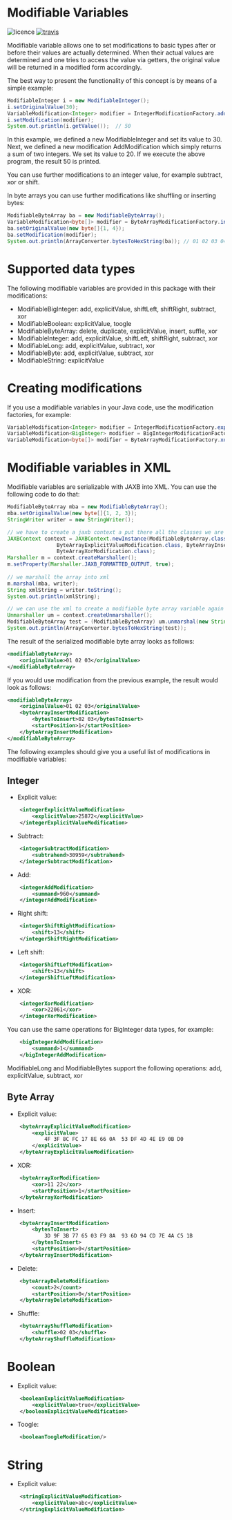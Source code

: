 # Modifiable Variables

![licence](https://img.shields.io/badge/License-Apachev2-brightgreen.svg)
[![travis](https://travis-ci.org/RUB-NDS/ModifiableVariable.svg?branch=master)](https://travis-ci.org/RUB-NDS/ModifiableVariable)

Modifiable variable allows one to set modifications to basic types after or before their values are actually determined. When their actual values are determined and one tries to access the value via getters, the original value will be returned in a modified form accordingly.

The best way to present the functionality of this concept is by means of a simple example:

```java
ModifiableInteger i = new ModifiableInteger();
i.setOriginalValue(30);
VariableModification<Integer> modifier = IntegerModificationFactory.add(20);
i.setModification(modifier);
System.out.println(i.getValue());  // 50
```

In this example, we defined a new ModifiableInteger and set its value to 30. Next, we defined a new modification AddModification which simply returns a sum of two integers. We set its value to 20. If we execute the above program, the result 50 is printed. 

You can use further modifications to an integer value, for example subtract, xor or shift.

In byte arrays you can use further modifications like shuffling or inserting bytes:

```java
ModifiableByteArray ba = new ModifiableByteArray();
VariableModification<byte[]> modifier = ByteArrayModificationFactory.insert(new byte[] {2, 3}, 1);
ba.setOriginalValue(new byte[]{1, 4});
ba.setModification(modifier);
System.out.println(ArrayConverter.bytesToHexString(ba)); // 01 02 03 04
```

# Supported data types
The following modifiable variables are provided in this package with their modifications:
* ModifiableBigInteger: add, explicitValue, shiftLeft, shiftRight, subtract, xor
* ModifiableBoolean: explicitValue, toogle
* ModifiableByteArray: delete, duplicate, explicitValue, insert, suffle, xor
* ModifiableInteger: add, explicitValue, shiftLeft, shiftRight, subtract, xor
* ModifiableLong: add, explicitValue, subtract, xor
* ModifiableByte: add, explicitValue, subtract, xor
* ModifiableString: explicitValue

# Creating modifications
If you use a modifiable variables in your Java code, use the modification factories, for example:
```java
VariableModification<Integer> modifier = IntegerModificationFactory.explicitValue(7);
VariableModification<BigInteger> modifier = BigIntegerModificationFactory.add(BigInteger.ONE);
VariableModification<byte[]> modifier = ByteArrayModificationFactory.xor(new byte[] {2, 3}, 0);
```

# Modifiable variables in XML
Modifiable variables are serializable with JAXB into XML. You can use the following code to do that:

```java
ModifiableByteArray mba = new ModifiableByteArray();
mba.setOriginalValue(new byte[]{1, 2, 3});
StringWriter writer = new StringWriter();

// we have to create a jaxb context a put there all the classes we are going to use for serialization
JAXBContext context = JAXBContext.newInstance(ModifiableByteArray.class, ByteArrayDeleteModification.class,
                ByteArrayExplicitValueModification.class, ByteArrayInsertModification.class,
                ByteArrayXorModification.class);
Marshaller m = context.createMarshaller();
m.setProperty(Marshaller.JAXB_FORMATTED_OUTPUT, true);
        
// we marshall the array into xml
m.marshal(mba, writer);
String xmlString = writer.toString();
System.out.println(xmlString);

// we can use the xml to create a modifiable byte array variable again
Unmarshaller um = context.createUnmarshaller();
ModifiableByteArray test = (ModifiableByteArray) um.unmarshal(new StringReader(xmlString));
System.out.println(ArrayConverter.bytesToHexString(test));
```

The result of the serialized modifiable byte array looks as follows:

```xml
<modifiableByteArray>
    <originalValue>01 02 03</originalValue>
</modifiableByteArray>
```

If you would use modification from the previous example, the result would look as follows:
```xml
<modifiableByteArray>
    <originalValue>01 02 03</originalValue>
    <byteArrayInsertModification>
        <bytesToInsert>02 03</bytesToInsert>
        <startPosition>1</startPosition>
    </byteArrayInsertModification>
</modifiableByteArray>
```

The following examples should give you a useful list of modifications in modifiable variables:

## Integer
- Explicit value:
```xml
    <integerExplicitValueModification>
        <explicitValue>25872</explicitValue>
    </integerExplicitValueModification>
```

- Subtract:
```xml
    <integerSubtractModification>
        <subtrahend>30959</subtrahend>
    </integerSubtractModification>
```

- Add:
```xml
    <integerAddModification>
        <summand>960</summand>
    </integerAddModification>
```

- Right shift:
```xml
    <integerShiftRightModification>
        <shift>13</shift>
    </integerShiftRightModification>
```

- Left shift:
```xml
    <integerShiftLeftModification>
        <shift>13</shift>
    </integerShiftLeftModification>
```

- XOR:
```xml
    <integerXorModification>
        <xor>22061</xor>
    </integerXorModification>
```

You can use the same operations for BigInteger data types, for example:
```xml
    <bigIntegerAddModification>
        <summand>1</summand>
    </bigIntegerAddModification>
```
ModifiableLong and ModifiableBytes support the following operations: add, explicitValue, subtract, xor

## Byte Array
- Explicit value:
```xml
    <byteArrayExplicitValueModification>
        <explicitValue>
            4F 3F 8C FC 17 8E 66 0A  53 DF 4D 4E E9 0B D0
        </explicitValue>
    </byteArrayExplicitValueModification>
```

- XOR:
```xml
    <byteArrayXorModification>
        <xor>11 22</xor>
        <startPosition>1</startPosition>
    </byteArrayXorModification>
```

- Insert:
```xml
    <byteArrayInsertModification>
        <bytesToInsert>
            3D 9F 3B 77 65 03 F9 8A  93 6D 94 CD 7E 4A C5 1B 
        </bytesToInsert>
        <startPosition>0</startPosition>
    </byteArrayInsertModification>
```

- Delete: 
```xml
    <byteArrayDeleteModification>
        <count>2</count>
        <startPosition>0</startPosition>
    </byteArrayDeleteModification>
```

- Shuffle:
```xml
    <byteArrayShuffleModification>
        <shuffle>02 03</shuffle>
    </byteArrayShuffleModification>
```

# Boolean
- Explicit value:
```xml
    <booleanExplicitValueModification>
        <explicitValue>true</explicitValue>
    </booleanExplicitValueModification>
```

- Toogle:
```xml
    <booleanToogleModification/>
```

# String
- Explicit value:
```xml
    <stringExplicitValueModification>
        <explicitValue>abc</explicitValue>
    </stringExplicitValueModification>
```
